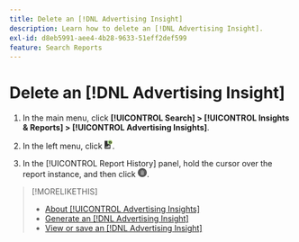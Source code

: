 ```yaml
---
title: Delete an [!DNL Advertising Insight]
description: Learn how to delete an [!DNL Advertising Insight].
exl-id: d8eb5991-aee4-4b28-9633-51eff2def599
feature: Search Reports
---
```

# Delete an [!DNL Advertising Insight]

1. In the main menu, click **[!UICONTROL Search] > [!UICONTROL Insights & Reports] > [!UICONTROL Advertising Insights]**.

2. In the left menu, click ![Reports](/help/search-social-commerce/assets/insight-reports.png "Reports").

3. In the [!UICONTROL Report History] panel, hold the cursor over the report instance, and then click ![Delete](/help/search-social-commerce/assets/insight-delete.png "Delete").

>[!MORELIKETHIS]
>
>* [About [!UICONTROL Advertising Insights]](insight-about.md)
>* [Generate an [!DNL Advertising Insight]](insight-generate.md)
>* [View or save an [!DNL Advertising Insight]](insight-view-save.md)
